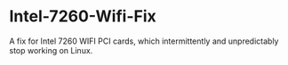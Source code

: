 # Intel-7260-Wifi-Fix
A fix for Intel 7260 WIFI PCI cards, which intermittently and unpredictably stop working on Linux.
